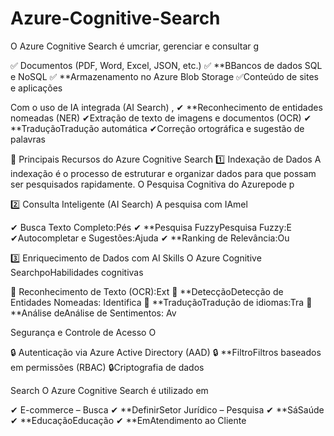 # Azure-Cognitive-Search

O Azure Cognitive Search é umcriar, gerenciar e consultar g

✅ Documentos (PDF, Word, Excel, JSON, etc.)
✅ **BBancos de dados SQL e NoSQL
✅ **Armazenamento no Azure Blob Storage
✅Conteúdo de sites e aplicações

Com o uso de IA integrada (AI Search) ,
✔ **Reconhecimento de entidades nomeadas (NER)
✔Extração de texto de imagens e documentos (OCR)
✔ **TraduçãoTradução automática
✔Correção ortográfica e sugestão de palavras

🚀 Principais Recursos do Azure Cognitive Search
1️⃣ Indexação de Dados
A indexação é o processo de estruturar e organizar dados para que possam ser pesquisados ​​rapidamente. O Pesquisa Cognitiva do Azurepode p

2️⃣ Consulta Inteligente (AI Search)
A pesquisa com IAmel

✔ Busca Texto Completo:Pés
✔ **Pesquisa FuzzyPesquisa Fuzzy:E
✔Autocompletar e Sugestões:Ajuda
✔ **Ranking de Relevância:Ou


3️⃣ Enriquecimento de Dados com AI Skills
O Azure Cognitive SearchpoHabilidades cognitivas

🔹 Reconhecimento de Texto (OCR):Ext
🔹 **DetecçãoDetecção de Entidades Nomeadas: Identifica
🔹 **TraduçãoTradução de idiomas:Tra
🔹 **Análise deAnálise de Sentimentos: Av

Segurança e Controle de Acesso
O

🔒 Autenticação via Azure Active Directory (AAD)
🔒 **FiltroFiltros baseados em permissões (RBAC)
🔒Criptografia de dados


Search
O Azure Cognitive Search é utilizado em

✔ E-commerce – Busca
✔ **DefinirSetor Jurídico – Pesquisa
✔ **SáSaúde 
✔ **EducaçãoEducação 
✔ **EmAtendimento ao Cliente
